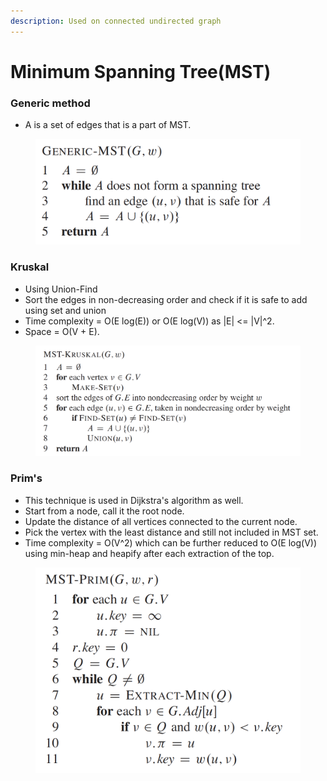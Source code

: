 ```yaml
---
description: Used on connected undirected graph
---
```


# Minimum Spanning Tree(MST)

### Generic method

* A is a set of edges that is a part of MST.

<figure><img src="../../../.gitbook/assets/image (3).png" alt=""><figcaption></figcaption></figure>

### Kruskal

* Using Union-Find
* Sort the edges in non-decreasing order and check if it is safe to add using set and union
* Time complexity = O(E log(E)) or O(E log(V)) as |E| <= |V|^2.
* Space = O(V + E).

<figure><img src="../../../.gitbook/assets/image (11).png" alt=""><figcaption></figcaption></figure>

### Prim's

* This technique is used in Dijkstra's algorithm as well.
* Start from a node, call it the root node.
* Update the distance of all vertices connected to the current node.
* Pick the vertex with the least distance and still not included in MST set.
* Time complexity = O(V^2) which can be further reduced to O(E log(V)) using min-heap and heapify after each extraction of the top.

<figure><img src="../../../.gitbook/assets/image (6).png" alt=""><figcaption></figcaption></figure>
